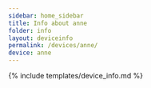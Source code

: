 ```yaml
---
sidebar: home_sidebar
title: Info about anne
folder: info
layout: deviceinfo
permalink: /devices/anne/
device: anne
---
```

{% include templates/device_info.md %}
